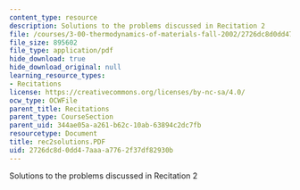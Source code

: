 ```yaml
---
content_type: resource
description: Solutions to the problems discussed in Recitation 2
file: /courses/3-00-thermodynamics-of-materials-fall-2002/2726dc8d0dd47aaaa7762f37df82930b_rec2solutions.PDF
file_size: 895602
file_type: application/pdf
hide_download: true
hide_download_original: null
learning_resource_types:
- Recitations
license: https://creativecommons.org/licenses/by-nc-sa/4.0/
ocw_type: OCWFile
parent_title: Recitations
parent_type: CourseSection
parent_uid: 344ae05a-a261-b62c-10ab-63894c2dc7fb
resourcetype: Document
title: rec2solutions.PDF
uid: 2726dc8d-0dd4-7aaa-a776-2f37df82930b
---
```

Solutions to the problems discussed in Recitation 2